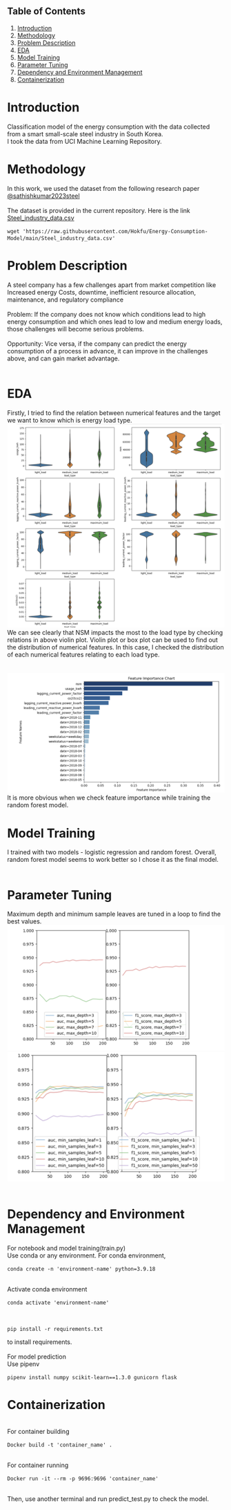 ## Table of Contents
1. [Introduction](#introduction)
2. [Methodology](#methodology)
3. [Problem Description](#problem-description)
4. [EDA](#eda)
5. [Model Training](#model-training)
6. [Parameter Tuning](#parameter-tuning)
7. [Dependency and Environment Management](#dependency-and-environment-management)
8. [Containerization](#containerization)

# Introduction
Classification model of the energy consumption with the data collected from a smart small-scale steel industry in South Korea.<br> 
I took the data from UCI Machine Learning Repository.<br>

# Methodology

In this work, we used the dataset from the following research paper<br>
[@sathishkumar2023steel](https://doi.org/10.24432/C52G8C)<br><br>
The dataset is provided in the current repository. Here is the link [Steel_industry_data.csv](https://github.com/Hokfu/Energy-Consumption-Model/blob/main/Steel_industry_data.csv)
<br>

```
wget 'https://raw.githubusercontent.com/Hokfu/Energy-Consumption-Model/main/Steel_industry_data.csv'
```

# Problem Description
A steel company has a few challenges apart from market competition like Increased energy Costs, downtime, inefficient resource allocation, maintenance, and regulatory compliance <br><br>
Problem: If the company does not know which conditions lead to high energy consumption and which ones lead to low and medium energy loads, those challenges will become serious problems. <br><br>
Opportunity: Vice versa, if the company can predict the energy consumption of a process in advance, it can improve in the challenges above, and can gain market advantage.
<br>
<br>
# EDA
Firstly, I tried to find the relation between numerical features and the target we want to know which is energy load type.
![relationship between numerical features and target variable](https://github.com/Hokfu/Energy-Consumption-Model/blob/main/relationship%20between%20%20numerical%20features%20and%20target.png)
<br>
We can see clearly that NSM impacts  the most to the load type by checking relations in above violin plot. 
Violin plot or box plot can be used to find out the distribution of numerical features. In this case, I checked the distribution of each numerical features relating to each load type. 
<br>
<br>
<br>
![feature importance](https://github.com/Hokfu/Energy-Consumption-Model/blob/main/finding%20feature%20importance.png) 
<br>
It is more obvious when we check feature importance while training the random forest model.
<br>
# Model Training
I trained with two models - logistic regression and random forest. Overall, random forest model seems to work better so I chose it as the final model.
<br>
<br>

# Parameter Tuning
Maximum depth and minimum sample leaves are tuned in a loop to find the best values.
<br>
![max depth tuning](https://github.com/Hokfu/Energy-Consumption-Model/blob/main/finding%20best%20maximum%20depth.png)
![min sample leaves tuning](https://github.com/Hokfu/Energy-Consumption-Model/blob/main/finding%20best%20min%20sample%20leaves.png)
<br>
<br>

# Dependency and Environment Management
For notebook and model training(train.py) <br>
Use conda or any environment. For conda environment, <br>

```
conda create -n 'environment-name' python=3.9.18
```

<br>
Activate conda environment<br>

```
conda activate 'environment-name'
```

<br>

```
pip install -r requirements.txt
```

to install requirements. 
<br>
<br>
For model prediction<br>
Use pipenv<br>

```
pipenv install numpy scikit-learn==1.3.0 gunicorn flask
```

# Containerization
<br>
For container building 
<br>

``` 
Docker build -t 'container_name' .
```
<br>
For container running
<br>

```
Docker run -it --rm -p 9696:9696 'container_name'
```
<br>
Then, use another terminal and run predict_test.py to check the model.










